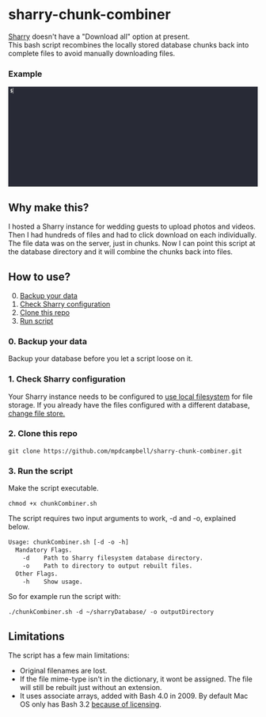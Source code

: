 # sharry-chunk-combiner
[Sharry](https://github.com/eikek/sharry) doesn't have a "Download all" option at present.  
This bash script recombines the locally stored database chunks back into complete files to avoid manually downloading files.

### Example
<p align="Left">
<img align="center" src="/demo.gif" alt="Demo of Script" title="Demo of Script" <br \>
</p>

## Why make this?
I hosted a Sharry instance for wedding guests to upload photos and videos. Then I had hundreds of files and had to click download on each individually. The file data was on the server, just in chunks. Now I can point this script at the database directory and it will combine the chunks back into files.

## How to use?
0. [Backup your data](#0-backup-your-data)
1. [Check Sharry configuration](#1-check-sharry-configuration)
2. [Clone this repo](#2-clone-this-repo)
3. [Run script](#3-run-the-script)

### 0. Backup your data
Backup your database before you let a script loose on it.

### 1. Check Sharry configuration
Your Sharry instance needs to be configured to [use local filesystem](https://eikek.github.io/sharry/doc/configure#files) for file storage. If you already have the files configured with a different database, [change file store.](https://eikek.github.io/sharry/doc/configure#changing-file-stores)

### 2. Clone this repo
```
git clone https://github.com/mpdcampbell/sharry-chunk-combiner.git
```
### 3. Run the script
Make the script executable.
```
chmod +x chunkCombiner.sh
```
The script requires two input arguments to work, -d and -o, explained below.
```
Usage: chunkCombiner.sh [-d -o -h]
  Mandatory Flags.
    -d    Path to Sharry filesystem database directory.
    -o    Path to directory to output rebuilt files.
  Other Flags.
    -h    Show usage.
```
So for example run the script with:
```
./chunkCombiner.sh -d ~/sharryDatabase/ -o outputDirectory
```

## Limitations
The script has a few main limitations:
 - Original filenames are lost.
 - If the file mime-type isn't in the dictionary, it wont be assigned. The file will still be rebuilt just without an extension.
 - It uses associate arrays, added with Bash 4.0 in 2009. By default Mac OS only has Bash 3.2 [because of licensing](https://thenextweb.com/news/why-does-macos-catalina-use-zsh-instead-of-bash-licensing). 
